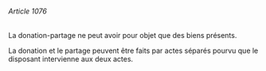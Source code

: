 ###### Article 1076

La donation-partage ne peut avoir pour objet que des biens présents.

La donation et le partage peuvent être faits par actes séparés pourvu que le disposant intervienne aux deux actes.


